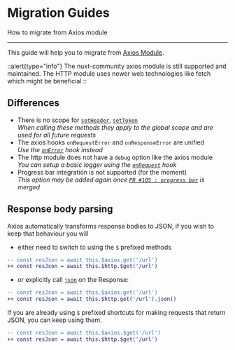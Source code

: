 # Migration Guides

How to migrate from Axios module

---

This guide will help you to migrate from [Axios Module](https://github.com/nuxt-community/axios-module).

::alert{type="info"}
The nuxt-community axios module is still supported and maintained. The HTTP module uses newer web technologies like fetch which might be beneficial
::

## Differences

- There is no scope for [`setHeader`](/helpers#setheader), [`setToken`](/helpers#settoken)<br/>
_When calling these methods they apply to the global scope and are used for all future requests_
- The axios hooks `onRequestError` and `onResponseError` are unified<br/>
_Use the [`onError`](/hooks#onerror) hook instead_
- The http module does not have a `debug` option like the axios module<br/>
_You can setup a basic logger using the [`onRequest`](/hooks#onrequest) hook_
- Progress bar integration is not supported (for the moment)<br/>
_This option may be added again once [`PR #105 : progress bar`](https://github.com/nuxt/http/pull/105) is merged_

## Response body parsing

Axios automatically transforms response bodies to JSON, if you wish to keep that behaviour you will 

- either need to switch to using the `$` prefixed methods 

```diff
-- const resJson = await this.$axios.get('/url')
++ const resJson = await this.$http.$get('/url')
```

- or explicitly call [`json`](https://developer.mozilla.org/en-US/docs/Web/API/Body/json) on the Response:

```diff
-- const resJson = await this.$axios.get('/url')
++ const resJson = await this.$http.get('/url').json()
```

If you are already using `$` prefixed shortcuts for making requests that return JSON, you can keep using them.

```diff
-- const resJson = await this.$axios.$get('/url')
++ const resJson = await this.$http.$get('/url')
```
